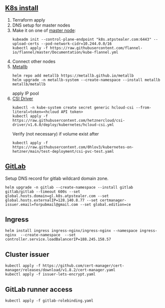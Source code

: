 ## [K8s install](https://psj.codes/creating-a-kubernetes-cluster-with-kubeadm-and-containerd-a-comprehensive-step-by-step-guide)

1) Terraform apply
2) DNS setup for master nodes
3) Make it on one
   of [master node](https://kubernetes.io/docs/setup/production-environment/tools/kubeadm/high-availability/):
    ```aiignore
    kubeadm init --control-plane-endpoint "k8s.atpstealer.com:6443" --upload-certs --pod-network-cidr=10.244.0.0/16
    kubectl apply -f https://raw.githubusercontent.com/flannel-io/flannel/master/Documentation/kube-flannel.yml
    ```
4) Connect other nodes
5) [Metallb](https://metallb.universe.tf/configuration/_advanced_ipaddresspool_configuration/)
    ```
    helm repo add metallb https://metallb.github.io/metallb
    helm upgrade -n metallb-system --create-namespace --install metallb metallb/metallb 
    ```
   apply IP pool
6) [CSI Driver](https://github.com/0hlov3/kubernetes-on-hetzner/blob/main/README.md#install-container-storage-interface-driver-csi-driver)
     ```aiignore
     kubectl -n kube-system create secret generic hcloud-csi --from-literal=token=<hcloud API token>
     kubectl apply -f https://raw.githubusercontent.com/hetznercloud/csi-driver/v1.6.0/deploy/kubernetes/hcloud-csi.yml
     ```
   Verify (not necessary) if volume exist after
     ```
     kubectl apply -f https://raw.githubusercontent.com/0hlov3/kubernetes-on-hetzner/main/test-deployment/csi-pvc-test.yaml
     ```

## [GitLab](https://docs.gitlab.com/charts/installation/deployment.html)

Setup DNS record for gitlab wildcard domain zone.

```aiignore
helm upgrade -n gitlab --create-namespace --install gitlab gitlab/gitlab --timeout 600s --set global.hosts.domain=gl.k8s.atpstealer.com --set global.hosts.externalIP=128.140.8.77 --set certmanager-issuer.email=forpubmail@gmail.com --set global.edition=ce
```

## Ingress

```agsl
helm install ingress ingress-nginx/ingress-nginx --namespace ingress-nginx  --create-namespace  --set controller.service.loadBalancerIP=188.245.158.57
```

## Cluster issuer

```agsl
kubectl apply -f https://github.com/cert-manager/cert-manager/releases/download/v1.8.2/cert-manager.yaml
kubectl apply -f issuer-lets-encrypt.yaml
```

## GitLab runner access

```
kubectl apply -f gitlab-rolebinding.yaml
```